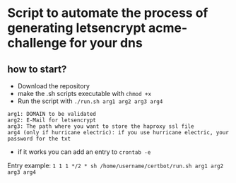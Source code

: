 # Script to automate the process of generating letsencrypt acme-challenge for your dns

## how to start?
* Download the repository
* make the .sh scripts executable with ```chmod +x```
* Run the script with ```./run.sh arg1 arg2 arg3 arg4```

```
arg1: DOMAIN to be validated
arg2: E-Mail for letsencrypt
arg3: The path where you want to store the haproxy ssl file
arg4 (only if hurricane electric): if you use hurricane electric, your password for the txt
```
* if it works you can add an entry to ```crontab -e```

Entry example:
```1 1 1 */2 * sh /home/username/certbot/run.sh arg1 arg2 arg3 arg4```
